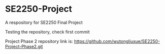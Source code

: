 # SE2250-Project
A respository for SE2250 Final Project 

Testing the repository, check first commit 

Project Phase 2 repository link is: https://github.com/wutongliuxue/SE2250-Project-Phase2.git
